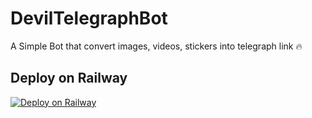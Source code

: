 # DevilTelegraphBot
A Simple Bot that convert images, videos, stickers into telegraph link 🔥


## Deploy on Railway
[![Deploy on Railway](https://railway.app/button.svg)](https://railway.app/new/template/JVwPpg?referralCode=WsWijN)
